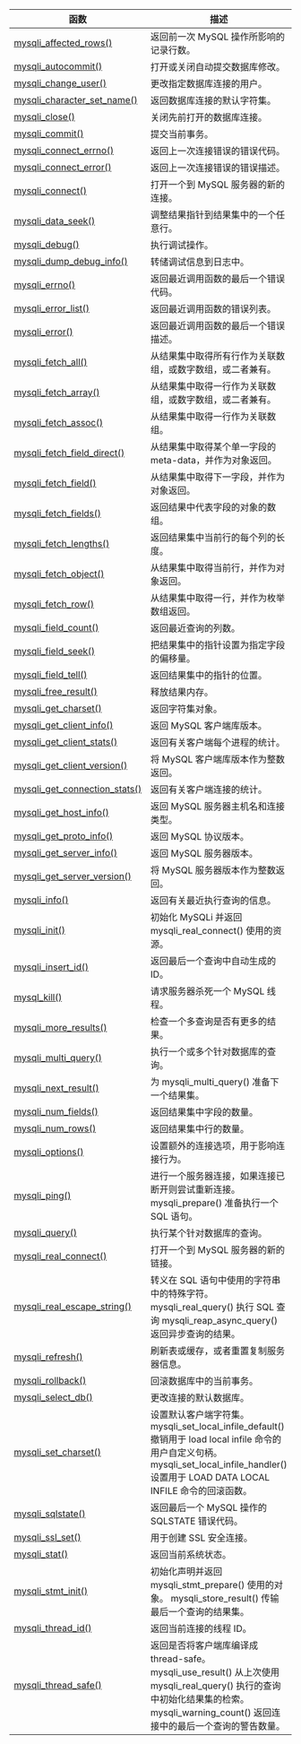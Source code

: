  函数 | 描述 
 -|-
 [mysqli_affected_rows()][0] | 返回前一次 MySQL 操作所影响的记录行数。 
 [mysqli_autocommit()][1] | 打开或关闭自动提交数据库修改。 
 [mysqli_change_user()][2] | 更改指定数据库连接的用户。 
 [mysqli_character_set_name()][3] | 返回数据库连接的默认字符集。 
 [mysqli_close()][4] | 关闭先前打开的数据库连接。 
 [mysqli_commit()][5] | 提交当前事务。 
 [mysqli_connect_errno()][6] | 返回上一次连接错误的错误代码。 
 [mysqli_connect_error()][7] | 返回上一次连接错误的错误描述。 
 [mysqli_connect()][8] | 打开一个到 MySQL 服务器的新的连接。 
 [mysqli_data_seek()][9] | 调整结果指针到结果集中的一个任意行。 
 [mysqli_debug()][10] | 执行调试操作。 
 [mysqli_dump_debug_info()][11] | 转储调试信息到日志中。 
 [mysqli_errno()][12] | 返回最近调用函数的最后一个错误代码。 
 [mysqli_error_list()][13] | 返回最近调用函数的错误列表。 
 [mysqli_error()][14] | 返回最近调用函数的最后一个错误描述。 
 [mysqli_fetch_all()][15] | 从结果集中取得所有行作为关联数组，或数字数组，或二者兼有。 
 [mysqli_fetch_array()][16] | 从结果集中取得一行作为关联数组，或数字数组，或二者兼有。 
 [mysqli_fetch_assoc()][17] | 从结果集中取得一行作为关联数组。 
 [mysqli_fetch_field_direct()][18] | 从结果集中取得某个单一字段的 meta-data，并作为对象返回。 
 [mysqli_fetch_field()][19] | 从结果集中取得下一字段，并作为对象返回。 
 [mysqli_fetch_fields()][20] | 返回结果中代表字段的对象的数组。 
 [mysqli_fetch_lengths()][21] | 返回结果集中当前行的每个列的长度。 
 [mysqli_fetch_object()][22] | 从结果集中取得当前行，并作为对象返回。 
 [mysqli_fetch_row()][23] | 从结果集中取得一行，并作为枚举数组返回。 
 [mysqli_field_count()][24] | 返回最近查询的列数。 
 [mysqli_field_seek()][25] | 把结果集中的指针设置为指定字段的偏移量。 
 [mysqli_field_tell()][26] | 返回结果集中的指针的位置。 
 [mysqli_free_result()][27] | 释放结果内存。 
 [mysqli_get_charset()][28] | 返回字符集对象。 
 [mysqli_get_client_info()][29] | 返回 MySQL 客户端库版本。 
 [mysqli_get_client_stats()][30] | 返回有关客户端每个进程的统计。 
 [mysqli_get_client_version()][31] | 将 MySQL 客户端库版本作为整数返回。 
 [mysqli_get_connection_stats()][32] | 返回有关客户端连接的统计。 
 [mysqli_get_host_info()][33] | 返回 MySQL 服务器主机名和连接类型。 
 [mysqli_get_proto_info()][34] | 返回 MySQL 协议版本。 
 [mysqli_get_server_info()][35] | 返回 MySQL 服务器版本。 
 [mysqli_get_server_version()][36] | 将 MySQL 服务器版本作为整数返回。 
 [mysqli_info()][37] | 返回有关最近执行查询的信息。 
 [mysqli_init()][38] | 初始化 MySQLi 并返回 mysqli_real_connect() 使用的资源。 
 [mysqli_insert_id()][39] | 返回最后一个查询中自动生成的 ID。 
 [mysql_kill()][40] | 请求服务器杀死一个 MySQL 线程。 
 [mysqli_more_results()][41] | 检查一个多查询是否有更多的结果。 
 [mysqli_multi_query()][42] | 执行一个或多个针对数据库的查询。 
 [mysqli_next_result()][43] | 为 mysqli_multi_query() 准备下一个结果集。 
 [mysqli_num_fields()][44] | 返回结果集中字段的数量。 
 [mysqli_num_rows()][45] | 返回结果集中行的数量。 
 [mysqli_options()][46] | 设置额外的连接选项，用于影响连接行为。 
 [mysqli_ping()][47] | 进行一个服务器连接，如果连接已断开则尝试重新连接。 mysqli_prepare() 准备执行一个 SQL 语句。 
 [mysqli_query()][48] | 执行某个针对数据库的查询。 
 [mysqli_real_connect()][49] | 打开一个到 MySQL 服务器的新的链接。 
 [mysqli_real_escape_string()][50] | 转义在 SQL 语句中使用的字符串中的特殊字符。 mysqli_real_query() 执行 SQL 查询 mysqli_reap_async_query() 返回异步查询的结果。 
 [mysqli_refresh()][51] | 刷新表或缓存，或者重置复制服务器信息。 
 [mysqli_rollback()][52] | 回滚数据库中的当前事务。 
 [mysqli_select_db()][53] | 更改连接的默认数据库。 
 [mysqli_set_charset()][54] | 设置默认客户端字符集。 mysqli_set_local_infile_default() 撤销用于 load local infile 命令的用户自定义句柄。 mysqli_set_local_infile_handler() 设置用于 LOAD DATA LOCAL INFILE 命令的回滚函数。 
 [mysqli_sqlstate()][55] | 返回最后一个 MySQL 操作的 SQLSTATE 错误代码。 
 [mysqli_ssl_set()][56] | 用于创建 SSL 安全连接。 
 [mysqli_stat()][57] | 返回当前系统状态。 
 [mysqli_stmt_init()][58] | 初始化声明并返回 mysqli_stmt_prepare() 使用的对象。 mysqli_store_result() 传输最后一个查询的结果集。 
 [mysqli_thread_id()][59] | 返回当前连接的线程 ID。 
 [mysqli_thread_safe()][60] | 返回是否将客户端库编译成 thread-safe。 mysqli_use_result() 从上次使用 mysqli_real_query() 执行的查询中初始化结果集的检索。 mysqli_warning_count() 返回连接中的最后一个查询的警告数量。

[0]: http://www.runoob.com/php/func-mysqli-affected-rows.html
[1]: http://www.runoob.com/php/func-mysqli-autocommit.html
[2]: http://www.runoob.com/php/func-mysqli-change-user.html
[3]: http://www.runoob.com/php/func-mysqli-character-set-name.html
[4]: http://www.runoob.com/php/func-mysqli-close.html
[5]: http://www.runoob.com/php/func-mysqli-commit.html
[6]: http://www.runoob.com/php/func-mysqli-connect-errno.html
[7]: http://www.runoob.com/php/func-mysqli-connect-error.html
[8]: http://www.runoob.com/php/func-mysqli-connect.html
[9]: http://www.runoob.com/php/func-mysqli-data-seek.html
[10]: http://www.runoob.com/php/func-mysqli-debug.html
[11]: http://www.runoob.com/php/func-mysqli-dump-debug-info.html
[12]: http://www.runoob.com/php/func-mysqli-errno.html
[13]: http://www.runoob.com/php/func-mysqli-error-list.html
[14]: http://www.runoob.com/php/func-mysqli-error.html
[15]: http://www.runoob.com/php/func-mysqli-fetch-all.html
[16]: http://www.runoob.com/php/func-mysqli-fetch-array.html
[17]: http://www.runoob.com/php/func-mysqli-fetch-assoc.html
[18]: http://www.runoob.com/php/func-mysqli-fetch-field-direct.html
[19]: http://www.runoob.com/php/func-mysqli-fetch-field.html
[20]: http://www.runoob.com/php/func-mysqli-fetch-fields.html
[21]: http://www.runoob.com/php/func-mysqli-fetch-lengths.html
[22]: http://www.runoob.com/php/func-mysqli-fetch-object.html
[23]: http://www.runoob.com/php/func-mysqli-fetch-row.html
[24]: http://www.runoob.com/php/func-mysqli-field-count.html
[25]: http://www.runoob.com/php/func-mysqli-field-seek.html
[26]: http://www.runoob.com/php/func-mysqli-field-tell.html
[27]: http://www.runoob.com/php/func-mysqli-free-result.html
[28]: http://www.runoob.com/php/func-mysqli-get-charset.html
[29]: http://www.runoob.com/php/func-mysqli-get-client-info.html
[30]: http://www.runoob.com/php/func-mysqli-get-client-stats.html
[31]: http://www.runoob.com/php/func-mysqli-get-client-version.html
[32]: http://www.runoob.com/php/func-mysqli-get-connection-stats.html
[33]: http://www.runoob.com/php/func-mysqli-get-host-info.html
[34]: http://www.runoob.com/php/func-mysqli-get-proto-info.html
[35]: http://www.runoob.com/php/func-mysqli-get-server-info.html
[36]: http://www.runoob.com/php/func-mysqli-get-server-version.html
[37]: http://www.runoob.com/php/func-mysqli-info.html
[38]: http://www.runoob.com/php/func-mysqli-init.html
[39]: http://www.runoob.com/php/func-mysqli-insert-id.html
[40]: http://www.runoob.com/php/func-mysqli-kill.html
[41]: http://www.runoob.com/php/func-mysqli-more-results.html
[42]: http://www.runoob.com/php/func-mysqli-multi-query.html
[43]: http://www.runoob.com/php/func-mysqli-next-result.html
[44]: http://www.runoob.com/php/func-mysqli-num-fields.html
[45]: http://www.runoob.com/php/func-mysqli-num-rows.html
[46]: http://www.runoob.com/php/func-mysqli-options.html
[47]: http://www.runoob.com/php/func-mysqli-ping.html
[48]: http://www.runoob.com/php/func-mysqli-query.html
[49]: http://www.runoob.com/php/func-mysqli-real-connect.html
[50]: http://www.runoob.com/php/func-mysqli-real-escape-string.html
[51]: http://www.runoob.com/php/func-mysqli-refresh.html
[52]: http://www.runoob.com/php/func-mysqli-rollback.html
[53]: http://www.runoob.com/php/func-mysqli-select-db.html
[54]: http://www.runoob.com/php/func-mysqli-set-charset.html
[55]: http://www.runoob.com/php/func-mysqli-sqlstate.html
[56]: http://www.runoob.com/php/func-mysqli-ssl-set.html
[57]: http://www.runoob.com/php/func-mysqli-stat.html
[58]: http://www.runoob.com/php/func-mysqli-stmt-init.html
[59]: http://www.runoob.com/php/func-mysqli-thread-id.html
[60]: http://www.runoob.com/php/func-mysqli-thread-safe.html